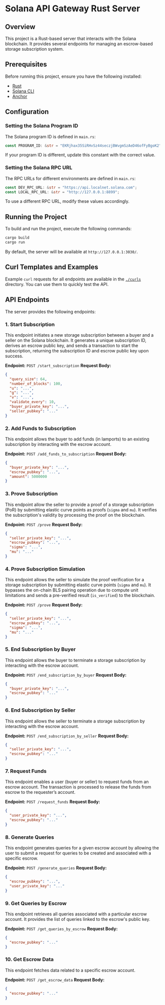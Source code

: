 # Solana API Gateway Rust Server

## Overview

This project is a Rust-based server that interacts with the Solana blockchain. It provides several endpoints for managing an escrow-based storage subscription system.

## Prerequisites

Before running this project, ensure you have the following installed:

- [Rust](https://www.rust-lang.org/tools/install)
- [Solana CLI](https://docs.solana.com/cli/install-solana-cli)
- [Anchor](https://book.anchor-lang.com/getting_started/installation.html)

## Configuration

### Setting the Solana Program ID

The Solana program ID is defined in `main.rs`:

```rust
const PROGRAM_ID: &str = "EKRjhax35SiRHvSz44seczjBWvgmSzAeD46ofFyBgoK2";
```

If your program ID is different, update this constant with the correct value.

### Setting the Solana RPC URL

The RPC URLs for different environments are defined in `main.rs`:

```rust
const DEV_RPC_URL: &str = "https://api.localnet.solana.com";
const LOCAL_RPC_URL: &str = "http://127.0.0.1:8899";
```

To use a different RPC URL, modify these values accordingly.

## Running the Project

To build and run the project, execute the following commands:

```sh
cargo build
cargo run
```

By default, the server will be available at `http://127.0.0.1:3030/`.

## Curl Templates and Examples

Example `curl` requests for all endpoints are available in the [`./curls`](./curls) directory. You can use them to quickly test the API.

## API Endpoints

The server provides the following endpoints:

### 1. Start Subscription

This endpoint initiates a new storage subscription between a buyer and a seller on the Solana blockchain. It generates a unique subscription ID, derives an escrow public key, and sends a transaction to start the subscription, returning the subscription ID and escrow public key upon success.

**Endpoint:** `POST /start_subscription` **Request Body:**

```json
{
  "query_size": 64,
  "number_of_blocks": 100,
  "u": "...",
  "g": "...",
  "v": "...",
  "validate_every": 10,
  "buyer_private_key": "...",
  "seller_pubkey": "..."
}
```

### 2. Add Funds to Subscription

This endpoint allows the buyer to add funds (in lamports) to an existing subscription by interacting with the escrow account.

**Endpoint:** `POST /add_funds_to_subscription` **Request Body:**

```json
{
  "buyer_private_key": "...",
  "escrow_pubkey": "...",
  "amount": 5000000
}
```

### 3. Prove Subscription

This endpoint allow the seller to provide a proof of a storage subscription (PoR) by submitting elastic curve points as proofs (`sigma` and `mu`). It verifies the subscription's validity by processing the proof on the blockchain.

**Endpoint:** `POST /prove` **Request Body:**

```json
{
  "seller_private_key": "...",
  "escrow_pubkey": "...",
  "sigma": "...",
  "mu": "..."
}
```

### 4. Prove Subscription Simulation

This endpoint allows the seller to simulate the proof verification for a storage subscription by submitting elastic curve points (`sigma` and `mu`). It bypasses the on-chain BLS pairing operation due to compute unit limitations and sends a pre-verified result (`is_verified`) to the blockchain.

**Endpoint:** `POST /prove` **Request Body:**

```json
{
  "seller_private_key": "...",
  "escrow_pubkey": "...",
  "sigma": "...",
  "mu": "..."
}
```

### 5. End Subscription by Buyer

This endpoint allows the buyer to terminate a storage subscription by interacting with the escrow account.

**Endpoint:** `POST /end_subscription_by_buyer` **Request Body:**

```json
{
  "buyer_private_key": "...",
  "escrow_pubkey": "..."
}
```

### 6. End Subscription by Seller

This endpoint allows the seller to terminate a storage subscription by interacting with the escrow account.

**Endpoint:** `POST /end_subscription_by_seller` **Request Body:**

```json
{
  "seller_private_key": "...",
  "escrow_pubkey": "..."
}
```

### 7. Request Funds

This endpoint enables a user (buyer or seller) to request funds from an escrow account. The transaction is processed to release the funds from escrow to the requester’s account.

**Endpoint:** `POST /request_funds` **Request Body:**

```json
{
  "user_private_key": "...",
  "escrow_pubkey": "..."
}
```

### 8. Generate Queries

This endpoint generates queries for a given escrow account by allowing the user to submit a request for queries to be created and associated with a specific escrow.

**Endpoint:** `POST /generate_queries` **Request Body:**

```json
{
  "escrow_pubkey": "...",
  "user_private_key": "..."
}
```

### 9. Get Queries by Escrow

This endpoint retrieves all queries associated with a particular escrow account. It provides the list of queries linked to the escrow's public key.

**Endpoint:** `POST /get_queries_by_escrow` **Request Body:**

```json
{
  "escrow_pubkey": "..."
}
```

### 10. Get Escrow Data

This endpoint fetches data related to a specific escrow account.

**Endpoint:** `POST /get_escrow_data` **Request Body:**

```json
{
  "escrow_pubkey": "..."
}
```
